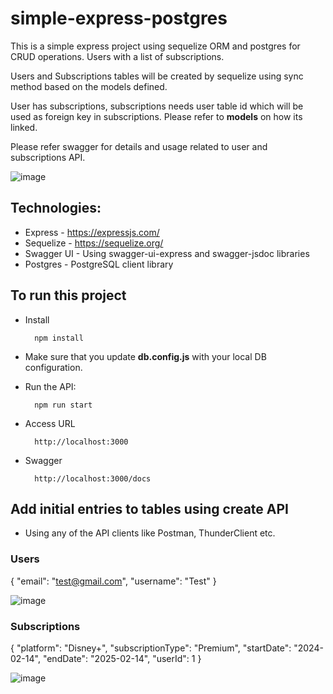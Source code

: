 # simple-express-postgres

This is a simple express project using sequelize ORM and postgres for CRUD operations. 
Users with a list of subscriptions.

Users and Subscriptions tables will be created by sequelize using sync method based on the models defined.

User has subscriptions, subscriptions needs user table id which will be used as foreign key in subscriptions. Please refer to **models** on how its linked.

Please refer swagger for details and usage related to user and subscriptions API.  

![image](https://github.com/Harish-clb/simple-express-postgres/assets/85795846/f8b711de-5210-4ce3-a51c-a9116bd9d4dc)


## Technologies:

- Express - https://expressjs.com/
- Sequelize - https://sequelize.org/
- Swagger UI - Using swagger-ui-express and swagger-jsdoc libraries
- Postgres - PostgreSQL client library

## To run this project

- Install
  ```batch
    npm install
  ```

- Make sure that you update **db.config.js** with your local DB configuration.

- Run the API:
  ```batch
    npm run start
  ```

- Access URL
  ```batch
    http://localhost:3000
  ```

- Swagger
  ```batch
    http://localhost:3000/docs
  ```
## Add initial entries to tables using create API
 - Using any of the API clients like Postman, ThunderClient etc.
  ### Users  
  
  {
    "email": "test@gmail.com",
    "username": "Test"
  }  
  
  ![image](https://github.com/Harish-clb/simple-express-postgres/assets/85795846/b5be00a8-7798-4133-80fe-d04fbd4a9100)  

  ### Subscriptions  
  
  {
 "platform": "Disney+",
 "subscriptionType": "Premium",
 "startDate": "2024-02-14",
 "endDate": "2025-02-14",
 "userId": 1
  }

  ![image](https://github.com/Harish-clb/simple-express-postgres/assets/85795846/b8afc2ef-670f-44b7-8f3a-0a9b3cdf7a8f)

